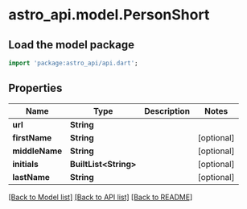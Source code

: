 # astro_api.model.PersonShort

## Load the model package
```dart
import 'package:astro_api/api.dart';
```

## Properties
Name | Type | Description | Notes
------------ | ------------- | ------------- | -------------
**url** | **String** |  | 
**firstName** | **String** |  | [optional] 
**middleName** | **String** |  | [optional] 
**initials** | **BuiltList&lt;String&gt;** |  | [optional] 
**lastName** | **String** |  | [optional] 

[[Back to Model list]](../README.md#documentation-for-models) [[Back to API list]](../README.md#documentation-for-api-endpoints) [[Back to README]](../README.md)


